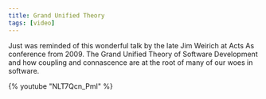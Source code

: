```yaml
---
title: Grand Unified Theory
tags: [video]
---
```


Just was reminded of this wonderful talk by the late Jim Weirich at Acts As conference from 2009. The Grand Unified Theory of Software Development 
and how coupling and connascence are at the root of many of our woes in software.  

{% youtube "NLT7Qcn_PmI" %}
